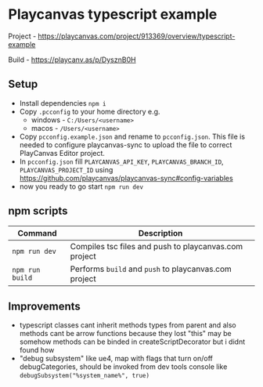 # Playcanvas typescript example

Project - https://playcanvas.com/project/913369/overview/typescript-example

Build - https://playcanv.as/p/DysznB0H

## Setup

- Install dependencies `npm i`
- Copy `.pcconfig` to your home directory e.g.
  - windows - `C:/Users/<username>`
  - macos - `/Users/<username>`
- Copy `pcconfig.example.json` and rename to `pcconfig.json`. This file is needed to configure playcanvas-sync to upload the file to correct PlayCanvas Editor project.
- In `pcconfig.json` fill `PLAYCANVAS_API_KEY`, `PLAYCANVAS_BRANCH_ID`, `PLAYCANVAS_PROJECT_ID` using https://github.com/playcanvas/playcanvas-sync#config-variables
- now you ready to go start `npm run dev`

## npm scripts

| Command         | Description                                           |
| --------------- | ----------------------------------------------------- |
| `npm run dev`   | Compiles tsc files and push to playcanvas.com project |
| `npm run build` | Performs `build` and `push` to playcanvas.com project |

## Improvements

- typescript classes cant inherit methods types from parent and also methods cant be arrow functions because they lost "this" may be somehow methods can be binded in createScriptDecorator but i didnt found how
- "debug subsystem" like ue4, map with flags that turn on/off debugCategories, should be invoked from dev tools console like `debugSubsystem("%system_name%", true)`
